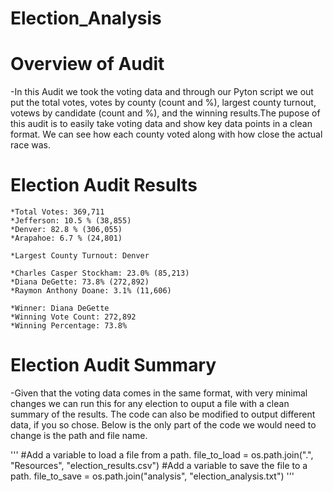 # Election_Analysis

# Overview of Audit
-In this Audit we took the voting data and through our Pyton script we out put the total votes, votes by county (count and %), largest county turnout, votews by candidate (count and %), and the winning results.The pupose of this audit is to easily take voting data and show key data points in a clean format. We can see how each county voted along with how close the actual race was.
# Election Audit Results
    *Total Votes: 369,711
    *Jefferson: 10.5 % (38,855)
    *Denver: 82.8 % (306,055)
    *Arapahoe: 6.7 % (24,801)
    
    *Largest County Turnout: Denver
    
    *Charles Casper Stockham: 23.0% (85,213)
    *Diana DeGette: 73.8% (272,892)
    *Raymon Anthony Doane: 3.1% (11,606)
    
    *Winner: Diana DeGette
    *Winning Vote Count: 272,892
    *Winning Percentage: 73.8%
    
# Election Audit Summary
-Given that the voting data comes in the same format, with very minimal changes we can run this for any election to ouput a file with a clean summary of the results. The code can also be modified to output different data, if you so chose. Below is the only part of the code we would need to change is the path and file name.

'''
#Add a variable to load a file from a path.
file_to_load = os.path.join(".", "Resources", "election_results.csv")
#Add a variable to save the file to a path.
file_to_save = os.path.join("analysis", "election_analysis.txt")
'''
